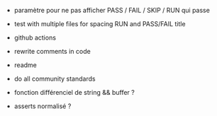 - paramètre pour ne pas afficher PASS / FAIL / SKIP / RUN qui passe

- test with multiple files for spacing RUN and PASS/FAIL title
- github actions

- rewrite comments in code
- readme
- do all community standards

- fonction différenciel de string && buffer ?
- asserts normalisé ?

